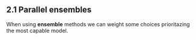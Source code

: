 ## 2.1 Parallel ensembles

When using **ensemble** methods we can weight some choices prioritazing the most capable model.
